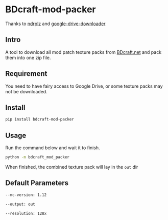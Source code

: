 # BDcraft-mod-packer

Thanks to [ndrplz](https://github.com/ndrplz) and [google-drive-downloader](https://github.com/ndrplz/google-drive-downloader)

## Intro
A tool to download all mod patch texture packs from [BDcraft.net](https://bdcraft.net) and pack them into one zip file.

## Requirement

You need to have fairy access to Google Drive, or some texture packs may not be downloaded.

## Install

```bash
pip install bdcraft-mod-packer
```

## Usage

Run the command below and wait it to finish.

```bash
python -m bdcraft_mod_packer
```

When finished, the combined texture pack will lay in the `out` dir

## Default Parameters

```bash
--mc-version: 1.12

--output: out

--resolution: 128x
```
